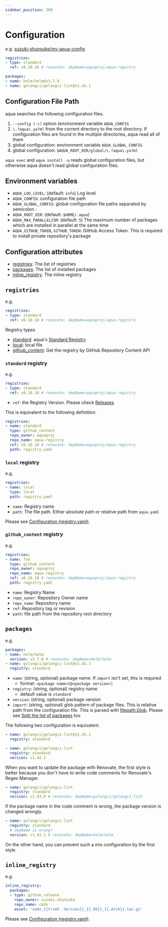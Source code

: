 ```yaml
---
sidebar_position: 200
---
```


# Configuration

e.g. [suzuki-shunsuke/my-aqua-config](https://github.com/suzuki-shunsuke/my-aqua-config/blob/main/aqua.yaml)

```yaml
registries:
- type: standard
  ref: v0.10.18 # renovate: depName=aquaproj/aqua-registry

packages:
- name: helm/helm@v3.7.0
- name: golangci/golangci-lint@v1.42.1
```

## Configuration File Path

aqua searches the following configuration files.

1. `--config (-c)` option (environment variable `AQUA_CONFIG`
1. `\.?aqua\.ya?ml` from the current directory to the root directory. If configuration files are found in the multiple directories, aqua read all of them
1. global configuration: environment variable `AQUA_GLOBAL_CONFIG`
1. global configuration: `$AQUA_ROOT_DIR/global/\.?aqua\.ya?ml`

`aqua exec` and `aqua install -a` reads global configuration files, but otherwise aqua doesn't read global configuration files.

## Environment variables

* `AQUA_LOG_LEVEL`: (default: `info`) Log level
* `AQUA_CONFIG`: configuration file path
* `AQUA_GLOBAL_CONFIG`: global configuration file paths separated by semicolon `:`
* `AQUA_ROOT_DIR`: (default: `$HOME/.aqua`)
* `AQUA_MAX_PARALLELISM`: (default: `5`) The maximum number of packages which are installed in parallel at the same time
* `AQUA_GITHUB_TOKEN`, `GITHUB_TOKEN`: GitHub Access Token. This is required to install private repository's package

## Configuration attributes

* [registries](#registries): The list of registries
* [packages](#packages): The list of installed packages
* [inline_registry](#inline_registry): The inline registry

## `registries`

e.g.

```yaml
registries:
- type: standard
  ref: v0.10.18 # renovate: depName=aquaproj/aqua-registry
```

Registry types

* [standard](#standard-registry): aqua's [Standard Registry](https://github.com/aquaproj/aqua-registry)
* [local](#local-registry): local file
* [github_content](#github_content-registry): Get the registry by GitHub Repository Content API

### `standard` registry

e.g.

```yaml
registries:
- type: standard
  ref: v0.10.18 # renovate: depName=aquaproj/aqua-registry
```

* `ref`: the Registry Version. Please check [Releases](https://github.com/aquaproj/aqua-registry/releases)

This is equivalent to the following definition.

```yaml
registries:
- name: standard
  type: github_content
  repo_owner: aquaproj
  repo_name: aqua-registry
  ref: v0.10.18 # renovate: depName=aquaproj/aqua-registry
  path: registry.yaml
```

### `local` registry

e.g.

```yaml
registries:
- name: local
  type: local
  path: registry.yaml
```

* `name`: Registry name
* `path`: The file path. Either absolute path or relative path from `aqua.yaml`

Please see [Configuration (registry.yaml)](registry-config).

### `github_content` registry

e.g.

```yaml
registries:
- name: foo
  type: github_content
  repo_owner: aquaproj
  repo_name: aqua-registry
  ref: v0.10.18 # renovate: depName=aquaproj/aqua-registry
  path: registry.yaml
```

* `name`: Registry Name
* `repo_owner`: Repository Owner name
* `repo_name`: Repository name
* `ref`: Repository tag or revision
* `path`: file path from the repository root directory

## `packages`

e.g.

```yaml
packages:
- name: helm/helm
  version: v3.7.0 # renovate: depName=helm/helm
- name: golangci/golangci-lint@v1.42.1
  registry: standard
```

* `name`: (string, optional) package name. If `import` isn't set, this is required
  * format: `<package name>[@<package version>]`
* `registry`: (string, optional) registry name
  * default value is `standard`
* `version`: (string, optional) package version
* `import`: (string, optional) glob pattern of package files. This is relative path from the configuration file. This is parsed with [filepath.Glob](https://pkg.go.dev/path/filepath#Glob). Please see [Split the list of packages](../tutorial-extras/split-config) too

The following two configuration is equivalent.

```yaml
- name: golangci/golangci-lint@v1.42.1
  registry: standard
```

```yaml
- name: golangci/golangci-lint
  registry: standard
  version: v1.42.1
```

When you want to update the package with Renovate,
the first style is better because you don't have to write code comments for Renovate's Regex Manager.

```yaml
- name: golangci/golangci-lint
  registry: standard
  version: v1.43.0 # renovate: depName=golangci/golangci-lint
```

If the package name in the code comment is wrong, the package version is changed wrongly.

```yaml
- name: golangci/golangci-lint
  registry: standard
  # depName is wrong!
  version: v1.42.1 # renovate: depName=helm/helm
```

On the other hand, you can prevent such a mis configuration by the first style.

## `inline_registry`

e.g.

```yaml
inline_registry:
  packages:
  - type: github_release
    repo_owner: suzuki-shunsuke
    repo_name: cmdx
    asset: 'cmdx_{{trimV .Version}}_{{.OS}}_{{.Arch}}.tar.gz'
```

Please see [Configuration (registry.yaml)](registry-config).

